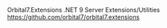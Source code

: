 ﻿Orbital7.Extensions
.NET 9 Server Extensions/Utilities
https://github.com/orbital7/orbital7.extensions